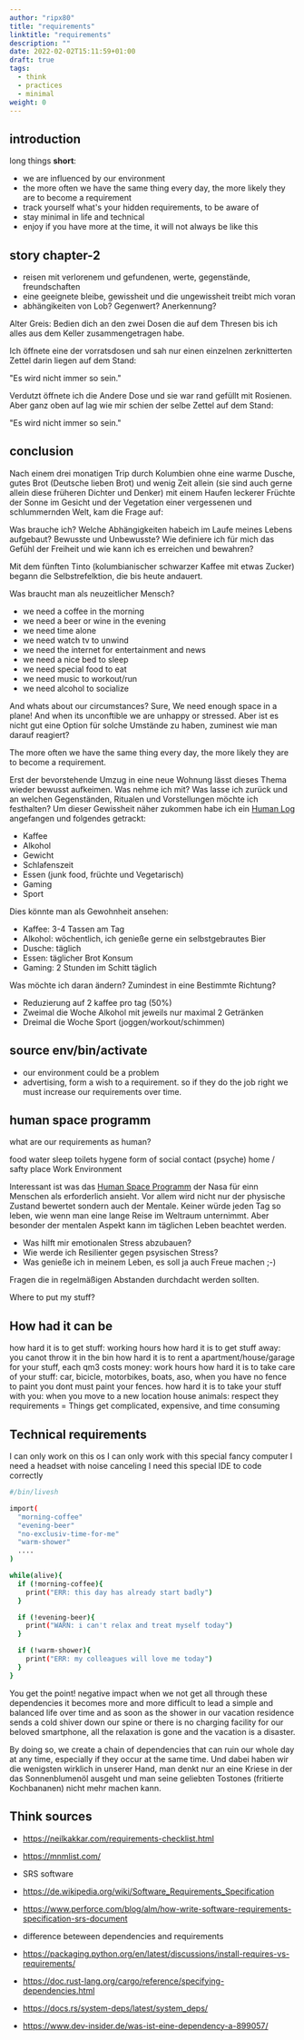 ```yaml
---
author: "ripx80"
title: "requirements"
linktitle: "requirements"
description: ""
date: 2022-02-02T15:11:59+01:00
draft: true
tags:
  - think
  - practices
  - minimal
weight: 0
---
```


## introduction

long things **short**:

- we are influenced by our environment
- the more often we have the same thing every day, the more likely they are to become a requirement
- track yourself what's your hidden requirements, to be aware of
- stay minimal in life and technical
- enjoy if you have more at the time, it will not always be like this

## story chapter-2

- reisen mit verlorenem und gefundenen, werte, gegenstände, freundschaften
- eine geeignete bleibe, gewissheit und die ungewissheit treibt mich voran
- abhängikeiten von Lob? Gegenwert? Anerkennung?

Alter Greis: Bedien dich an den zwei Dosen die auf dem Thresen bis ich alles aus dem Keller zusammengetragen habe.

Ich öffnete eine der vorratsdosen und sah nur einen einzelnen zerknitterten Zettel darin liegen auf dem Stand:

"Es wird nicht immer so sein."

Verdutzt öffnete ich die Andere Dose und sie war rand gefüllt mit Rosienen. Aber ganz oben auf lag wie mir schien der selbe Zettel auf dem Stand:

"Es wird nicht immer so sein."

## conclusion

Nach einem drei monatigen Trip durch Kolumbien ohne eine warme Dusche, gutes Brot (Deutsche lieben Brot) und wenig Zeit allein (sie sind auch gerne allein diese früheren Dichter und Denker) mit einem Haufen leckerer Früchte der Sonne im Gesicht und der Vegetation einer vergessenen und schlummernden Welt, kam die Frage auf:

Was brauche ich? Welche Abhängigkeiten habeich im Laufe meines Lebens aufgebaut? Bewusste und Unbewusste?
Wie definiere ich für mich das Gefühl der Freiheit und wie kann ich es erreichen und bewahren?

Mit dem fünften Tinto (kolumbianischer schwarzer Kaffee mit etwas Zucker) begann die Selbstrefelktion, die bis heute andauert.

Was braucht man als neuzeitlicher Mensch?

- we need a coffee in the morning
- we need a beer or wine in the evening
- we need time alone
- we need watch tv to unwind
- we need the internet for entertainment and news
- we need a nice bed to sleep
- we need special food to eat
- we need music to workout/run
- we need alcohol to socialize

And whats about our circumstances? Sure, We need enough space in a plane! And when its unconftible we are unhappy or stressed. Aber ist es nicht gut eine Option für solche Umstände zu haben, zuminest wie man darauf reagiert?

The more often we have the same thing every day, the more likely they are to become a requirement.

Erst der bevorstehende Umzug in eine neue Wohnung lässt dieses Thema wieder bewusst aufkeimen.
Was nehme ich mit? Was lasse ich zurück und an welchen Gegenständen, Ritualen und Vorstellungen möchte ich festhalten?
Um dieser Gewissheit näher zukommen habe ich ein [Human Log](https://neilkakkar.com/the-human-log.html) angefangen und folgendes getrackt:

- Kaffee
- Alkohol
- Gewicht
- Schlafenszeit
- Essen (junk food, früchte und Vegetarisch)
- Gaming
- Sport

Dies könnte man als Gewohnheit ansehen:

- Kaffee: 3-4 Tassen am Tag
- Alkohol: wöchentlich, ich genieße gerne ein selbstgebrautes Bier
- Dusche: täglich
- Essen: täglicher Brot Konsum
- Gaming: 2 Stunden im Schitt täglich

Was möchte ich daran ändern? Zumindest in eine Bestimmte Richtung?

- Reduzierung auf 2 kaffee pro tag (50%)
- Zweimal die Woche Alkohol mit jeweils nur maximal 2 Getränken
- Dreimal die Woche Sport (joggen/workout/schimmen)

## source env/bin/activate

- our environment could be a problem
- advertising, form a wish to a requirement. so if they do the job right we must increase our requirements over time.

## human space programm

what are our requirements as human?

food
water
sleep
toilets
hygene
form of social contact (psyche)
home / safty place
Work Environment

Interessant ist was das [Human Space Programm](https://www.nasa.gov/pdf/162514main_Human_Needs.pdf) der Nasa für einn Menschen als erforderlich ansieht. Vor allem wird nicht nur der physische Zustand bewertet sondern auch der Mentale. Keiner würde jeden Tag so leben, wie wenn man eine lange Reise im Weltraum unternimmt. Aber besonder der mentalen Aspekt kann im täglichen Leben beachtet werden.

- Was hilft mir emotionalen Stress abzubauen?
- Wie werde ich Resilienter gegen psysischen Stress?
- Was genieße ich in meinem Leben, es soll ja auch Freue machen ;-)

Fragen die in regelmäßigen Abstanden durchdacht werden sollten.

Where to put my stuff?

## How had it can be

how hard it is to get stuff: working hours
how hard it is to get stuff away: you canot throw it in the bin
how hard it is to rent a apartment/house/garage for your stuff, each qm3 costs money: work hours
how hard it is to take care of your stuff: car, bicicle, motorbikes, boats, aso, when you have no fence to paint you dont must paint your fences.
how hard it is to take your stuff with you: when you move to a new location
house animals: respect they requirements
= Things get complicated, expensive, and time consuming

## Technical requirements

I can only work on this os
I can only work with this special fancy computer
I need a headset with noise canceling
I need this special IDE to code correctly

```sh
#/bin/livesh

import(
  "morning-coffee"
  "evening-beer"
  "no-exclusiv-time-for-me"
  "warm-shower"
  ....
)

while(alive){
  if (!morning-coffee){
    print("ERR: this day has already start badly")
  }

  if (!evening-beer){
    print("WARN: i can't relax and treat myself today")
  }

  if (!warm-shower){
    print("ERR: my colleagues will love me today")
  }
}
```

You get the point! negative impact when we not get all through these dependencies it becomes more and more difficult to lead a simple and balanced life over time and as soon as the shower in our vacation residence sends a cold shiver down our spine or there is no charging facility for our beloved smartphone, all the relaxation is gone and the vacation is a disaster.

By doing so, we create a chain of dependencies that can ruin our whole day at any time, especially if they occur at the same time. Und dabei haben wir die wenigsten wirklich in unserer Hand, man denkt nur an eine Kriese in der das Sonnenblumenöl ausgeht und man seine geliebten Tostones (fritierte Kochbananen) nicht mehr machen kann.

## Think sources

- https://neilkakkar.com/requirements-checklist.html
- https://mnmlist.com/

- SRS software
- https://de.wikipedia.org/wiki/Software_Requirements_Specification
- https://www.perforce.com/blog/alm/how-write-software-requirements-specification-srs-document
- difference beteween dependencies and requirements
- https://packaging.python.org/en/latest/discussions/install-requires-vs-requirements/
- https://doc.rust-lang.org/cargo/reference/specifying-dependencies.html
- https://docs.rs/system-deps/latest/system_deps/
- https://www.dev-insider.de/was-ist-eine-dependency-a-899057/